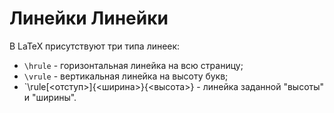 Линейки
Линейки
=======

В LaTeX присутствуют три типа линеек:

* `\hrule` - горизонтальная линейка на всю страницу;
* `\vrule` - вертикальная линейка на высоту букв;
* `\rule[<отступ>]{<ширина>}{<высота>} - линейка заданной "высоты" и "ширины".
